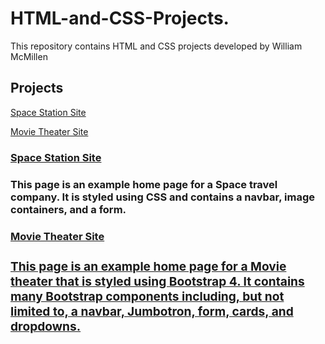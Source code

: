 # HTML-and-CSS-Projects.
This repository contains HTML and CSS projects developed by William McMillen

<h2>Projects</h2>
  <p><a href="#space">Space Station Site</a></p>
  <p><a href="#Movie">Movie Theater Site</a></p>

<h3 id="space" style="color:white;"><a href="https://github.com/TeknonTheou/HTML-and-CSS-Projects./tree/main/Space_Station_Project">Space Station Site</a><h3>
This page is an example home page for a Space travel company. It is styled using CSS and contains a navbar, image containers, and a form.

<h3 id="movie" style="color:white;"><a href="https://github.com/TeknonTheou/HTML-and-CSS-Projects./tree/main/Movie%20Theater%20Site">Movie Theater Site<h3>
This page is an example home page for a Movie theater that is styled using Bootstrap 4. It contains many Bootstrap components including, but not limited to, a navbar, Jumbotron, form, cards, and dropdowns.